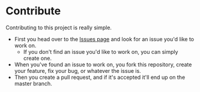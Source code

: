 # Contribute
Contributing to this project is really simple. 
- First you head over to the [Issues page]( https://github.com/Emil8250/SuperGamblino/issues "Issues") and look for an issue you'd like to work on.
  - If you don't find an issue you'd like to work on, you can simply create one.
 - When you've found an issue to work on, you fork this repository, create your feature, fix your bug, or whatever the issue is. 
 - Then you create a pull request, and if it's accepted it'll end up on the master branch.
